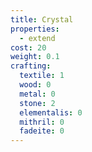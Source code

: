 ```yaml
---
title: Crystal
properties:
  - extend
cost: 20
weight: 0.1
crafting:
  textile: 1
  wood: 0
  metal: 0
  stone: 2
  elementalis: 0
  mithril: 0
  fadeite: 0
---
```


